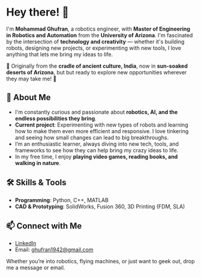 <!-- ## Hi there 👋 -->

<!--
**ghufran1942/ghufran1942** is a ✨ _special_ ✨ repository because its `README.md` (this file) appears on your GitHub profile.

Here are some ideas to get you started:

- 🔭 I’m currently working on ...
- 🌱 I’m currently learning ...
- 👯 I’m looking to collaborate on ...
- 🤔 I’m looking for help with ...
- 💬 Ask me about ...
- 📫 How to reach me: ...
- 😄 Pronouns: ...
- ⚡ Fun fact: ...
-->

# Hey there! 👋 

I'm **Mohammad Ghufran**, a robotics engineer, with **Master of Engineering in Robotics and Automation** from the **University of Arizona**. I'm fascinated by the intersection of **technology and creativity** — whether it's building robots, designing new projects, or experimenting with new tools, I love anything that lets me bring my ideas to life.

📍 Originally from the **cradle of ancient culture, India**, now in **sun-soaked deserts of Arizona**, but but ready to explore new opportunities wherever they may take me! 🚀

## 🚀 About Me
- I'm constantly curious and passionate about **robotics, AI, and the endless possibilities they bring**.
- **Current project**: Experimenting with new types of robots and learning how to make them even more efficient and responsive. I love tinkering and seeing how small changes can lead to big breakthroughs.
- I’m an enthusiastic learner, always diving into new tech, tools, and frameworks to see how they can help bring my crazy ideas to life.
- In my free time, I enjoy **playing video games, reading books, and walking in nature**.

## 🛠️ Skills & Tools
- **Programming**: Python, C++, MATLAB
- **CAD & Prototyping**: SolidWorks, Fusion 360, 3D Printing (FDM, SLA)

## 

<!-- ## ⚡ Fun Facts
- Outside of robotics, you’ll find me playing video games, or reading some . -->

## 📫 Connect with Me
- [LinkedIn](http://www.linkedin.com/in/ghufran1942)
- Email: [ghufran1942@gmail.com](mailto:ghufran1942@gmail.com)

Whether you’re into robotics, flying machines, or just want to geek out, drop me a message or email.
